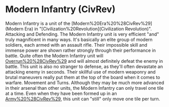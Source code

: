 # Modern Infantry (CivRev)

Modern Infantry is a unit of the [Modern%20Era%20%28CivRev%29](Modern Era) in "[Civilization%20Revolution](Civilization Revolution)".
Attacking and Defending.
The Modern Infantry unit is very efficient "and" truly magnificent in many ways. It's basically an elite group of modern soldiers, each armed with an assault rifle. Their impossible skill and immense power are shown rather strongly through their performance in battle. Quite often the Modern Infantry unit will [Overrun%20%28CivRev%29](overrun) and will almost definitely defeat the enemy in battle. This unit is also no stranger to defense, as they'll often devastate an attacking enemy in seconds. Their skillful use of modern weaponry and brutal maneuvers really put them at the top of the board when it comes to warfare.
Movement and Turns.
Although they may be much more advanced in their arsenal than other units, the Modern Infantry can only travel one tile at a time. Even when they have been formed up in an [Army%20%28CivRev%29](Army), this unit can "still" only move one tile per turn.